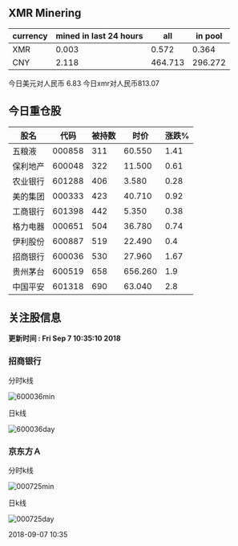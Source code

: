 ## XMR Minering

|currency|mined in last 24 hours|all|in pool|
|---|---|---|---|
|XMR|0.003|0.572|0.364|
|CNY|2.118|464.713|296.272|

今日美元对人民币 6.83	今日xmr对人民币813.07


## 今日重仓股 

|股名|代码|被持数|时价|涨跌%|
|---|---|---|---|---|
|五粮液|000858|311|60.550|1.41|
|保利地产|600048|322|11.500|0.61|
|农业银行|601288|406|3.580|0.28|
|美的集团|000333|423|40.710|0.92|
|工商银行|601398|442|5.350|0.38|
|格力电器|000651|504|36.780|0.74|
|伊利股份|600887|519|22.490|0.4|
|招商银行|600036|530|27.960|1.67|
|贵州茅台|600519|658|656.260|1.9|
|中国平安|601318|690|63.040|2.8|

## 关注股信息
**更新时间 : Fri Sep  7 10:35:10 2018**
### 招商银行 
分时k线

![600036min](http://image.sinajs.cn/newchart/min/n/sh600036.gif)

日k线

![600036day](http://image.sinajs.cn/newchart/daily/n/sh600036.gif)

### 京东方Ａ 
分时k线

![000725min](http://image.sinajs.cn/newchart/min/n/sz000725.gif)

日k线

![000725day](http://image.sinajs.cn/newchart/daily/n/sz000725.gif)

2018-09-07 10:35